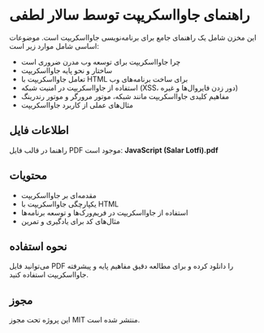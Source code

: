 # راهنمای جاوااسکریپت توسط سالار لطفی

این مخزن شامل یک راهنمای جامع برای برنامه‌نویسی جاوااسکریپت است. موضوعات اساسی شامل موارد زیر است:

- چرا جاوااسکریپت برای توسعه وب مدرن ضروری است
- ساختار و نحو پایه جاوااسکریپت
- تعامل جاوااسکریپت با HTML برای ساخت برنامه‌های وب
- استفاده از جاوااسکریپت در امنیت شبکه (XSS، دور زدن فایروال‌ها و غیره)
- مفاهیم کلیدی جاوااسکریپت مانند شبکه، موتور مرورگر و موتور رندرینگ
- مثال‌های عملی از کاربرد جاوااسکریپت

## اطلاعات فایل

راهنما در قالب فایل PDF موجود است: **JavaScript (Salar Lotfi).pdf**

## محتویات

- مقدمه‌ای بر جاوااسکریپت
- یکپارچگی جاوااسکریپت با HTML
- استفاده از جاوااسکریپت در فریم‌ورک‌ها و توسعه برنامه‌ها
- مثال‌های کد برای یادگیری و تمرین

## نحوه استفاده

می‌توانید فایل PDF را دانلود کرده و برای مطالعه دقیق مفاهیم پایه و پیشرفته جاوااسکریپت استفاده کنید.

## مجوز

این پروژه تحت مجوز MIT منتشر شده است.
